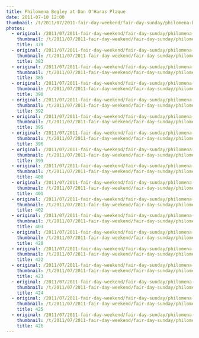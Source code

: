 ```yaml
---
title: Philomena Begley at Dan O'Haras Plaque
date: 2011-07-10 12:00
thumbnail: /t/2011/07/2011-fair-day-weekend/fair-day-sunday/philomena-begley-at-dan-o-haras-plaque/379.jpg
photos:
  - original: /2011/07/2011-fair-day-weekend/fair-day-sunday/philomena-begley-at-dan-o-haras-plaque/379.jpg
    thumbnail: /t/2011/07/2011-fair-day-weekend/fair-day-sunday/philomena-begley-at-dan-o-haras-plaque/379.jpg
    title: 379
  - original: /2011/07/2011-fair-day-weekend/fair-day-sunday/philomena-begley-at-dan-o-haras-plaque/383.jpg
    thumbnail: /t/2011/07/2011-fair-day-weekend/fair-day-sunday/philomena-begley-at-dan-o-haras-plaque/383.jpg
    title: 383
  - original: /2011/07/2011-fair-day-weekend/fair-day-sunday/philomena-begley-at-dan-o-haras-plaque/385.jpg
    thumbnail: /t/2011/07/2011-fair-day-weekend/fair-day-sunday/philomena-begley-at-dan-o-haras-plaque/385.jpg
    title: 385
  - original: /2011/07/2011-fair-day-weekend/fair-day-sunday/philomena-begley-at-dan-o-haras-plaque/390.jpg
    thumbnail: /t/2011/07/2011-fair-day-weekend/fair-day-sunday/philomena-begley-at-dan-o-haras-plaque/390.jpg
    title: 390
  - original: /2011/07/2011-fair-day-weekend/fair-day-sunday/philomena-begley-at-dan-o-haras-plaque/392.jpg
    thumbnail: /t/2011/07/2011-fair-day-weekend/fair-day-sunday/philomena-begley-at-dan-o-haras-plaque/392.jpg
    title: 392
  - original: /2011/07/2011-fair-day-weekend/fair-day-sunday/philomena-begley-at-dan-o-haras-plaque/395.jpg
    thumbnail: /t/2011/07/2011-fair-day-weekend/fair-day-sunday/philomena-begley-at-dan-o-haras-plaque/395.jpg
    title: 395
  - original: /2011/07/2011-fair-day-weekend/fair-day-sunday/philomena-begley-at-dan-o-haras-plaque/396.jpg
    thumbnail: /t/2011/07/2011-fair-day-weekend/fair-day-sunday/philomena-begley-at-dan-o-haras-plaque/396.jpg
    title: 396
  - original: /2011/07/2011-fair-day-weekend/fair-day-sunday/philomena-begley-at-dan-o-haras-plaque/399.jpg
    thumbnail: /t/2011/07/2011-fair-day-weekend/fair-day-sunday/philomena-begley-at-dan-o-haras-plaque/399.jpg
    title: 399
  - original: /2011/07/2011-fair-day-weekend/fair-day-sunday/philomena-begley-at-dan-o-haras-plaque/400.jpg
    thumbnail: /t/2011/07/2011-fair-day-weekend/fair-day-sunday/philomena-begley-at-dan-o-haras-plaque/400.jpg
    title: 400
  - original: /2011/07/2011-fair-day-weekend/fair-day-sunday/philomena-begley-at-dan-o-haras-plaque/401.jpg
    thumbnail: /t/2011/07/2011-fair-day-weekend/fair-day-sunday/philomena-begley-at-dan-o-haras-plaque/401.jpg
    title: 401
  - original: /2011/07/2011-fair-day-weekend/fair-day-sunday/philomena-begley-at-dan-o-haras-plaque/402.jpg
    thumbnail: /t/2011/07/2011-fair-day-weekend/fair-day-sunday/philomena-begley-at-dan-o-haras-plaque/402.jpg
    title: 402
  - original: /2011/07/2011-fair-day-weekend/fair-day-sunday/philomena-begley-at-dan-o-haras-plaque/403.jpg
    thumbnail: /t/2011/07/2011-fair-day-weekend/fair-day-sunday/philomena-begley-at-dan-o-haras-plaque/403.jpg
    title: 403
  - original: /2011/07/2011-fair-day-weekend/fair-day-sunday/philomena-begley-at-dan-o-haras-plaque/420.jpg
    thumbnail: /t/2011/07/2011-fair-day-weekend/fair-day-sunday/philomena-begley-at-dan-o-haras-plaque/420.jpg
    title: 420
  - original: /2011/07/2011-fair-day-weekend/fair-day-sunday/philomena-begley-at-dan-o-haras-plaque/422.jpg
    thumbnail: /t/2011/07/2011-fair-day-weekend/fair-day-sunday/philomena-begley-at-dan-o-haras-plaque/422.jpg
    title: 422
  - original: /2011/07/2011-fair-day-weekend/fair-day-sunday/philomena-begley-at-dan-o-haras-plaque/423.jpg
    thumbnail: /t/2011/07/2011-fair-day-weekend/fair-day-sunday/philomena-begley-at-dan-o-haras-plaque/423.jpg
    title: 423
  - original: /2011/07/2011-fair-day-weekend/fair-day-sunday/philomena-begley-at-dan-o-haras-plaque/424.jpg
    thumbnail: /t/2011/07/2011-fair-day-weekend/fair-day-sunday/philomena-begley-at-dan-o-haras-plaque/424.jpg
    title: 424
  - original: /2011/07/2011-fair-day-weekend/fair-day-sunday/philomena-begley-at-dan-o-haras-plaque/425.jpg
    thumbnail: /t/2011/07/2011-fair-day-weekend/fair-day-sunday/philomena-begley-at-dan-o-haras-plaque/425.jpg
    title: 425
  - original: /2011/07/2011-fair-day-weekend/fair-day-sunday/philomena-begley-at-dan-o-haras-plaque/426.jpg
    thumbnail: /t/2011/07/2011-fair-day-weekend/fair-day-sunday/philomena-begley-at-dan-o-haras-plaque/426.jpg
    title: 426
---
```

